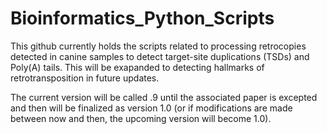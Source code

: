 # Bioinformatics_Python_Scripts
This github currently holds the scripts related to processing retrocopies detected in canine samples to detect target-site duplications (TSDs) and Poly(A) tails.
This will be exapanded to detecting hallmarks of retrotransposition in future updates. 

The current version will be called .9 until the associated paper is excepted and then will be finalized as version 1.0 (or if modifications are made between now and then, the upcoming version will become 1.0).
